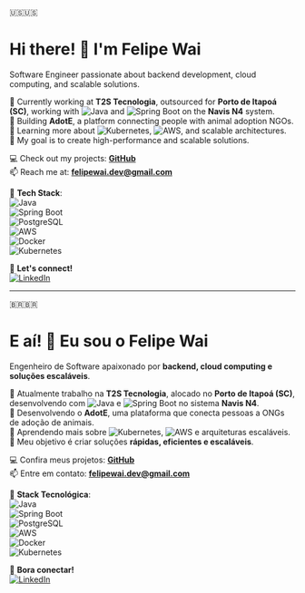 🇺🇸🇺🇸  

# Hi there! 👋 I'm Felipe Wai  

Software Engineer passionate about backend development, cloud computing, and scalable solutions.  

🚢 Currently working at **T2S Tecnologia**, outsourced for **Porto de Itapoá (SC)**, working with ![Java](https://img.shields.io/badge/Java-ED8B00?style=flat&logo=java&logoColor=white) and ![Spring Boot](https://img.shields.io/badge/Spring%20Boot-6DB33F?style=flat&logo=springboot&logoColor=white) on the **Navis N4** system.  
🔭 Building **AdotE**, a platform connecting people with animal adoption NGOs.  
🌱 Learning more about ![Kubernetes](https://img.shields.io/badge/Kubernetes-326CE5?style=flat&logo=kubernetes&logoColor=white), ![AWS](https://img.shields.io/badge/AWS-232F3E?style=flat&logo=amazonaws&logoColor=white), and scalable architectures.  
🎯 My goal is to create high-performance and scalable solutions.  

💻 Check out my projects: **[GitHub](https://github.com/FelipeWai)**  
📫 Reach me at: **felipewai.dev@gmail.com**  

🚀 **Tech Stack**:  
![Java](https://img.shields.io/badge/Java-ED8B00?style=flat&logo=java&logoColor=white)  
![Spring Boot](https://img.shields.io/badge/Spring%20Boot-6DB33F?style=flat&logo=springboot&logoColor=white)  
![PostgreSQL](https://img.shields.io/badge/PostgreSQL-336791?style=flat&logo=postgresql&logoColor=white)  
![AWS](https://img.shields.io/badge/AWS-232F3E?style=flat&logo=amazonaws&logoColor=white)  
![Docker](https://img.shields.io/badge/Docker-2496ED?style=flat&logo=docker&logoColor=white)  
![Kubernetes](https://img.shields.io/badge/Kubernetes-326CE5?style=flat&logo=kubernetes&logoColor=white)  

📲 **Let's connect!**  
[![LinkedIn](https://img.shields.io/badge/LinkedIn-FelipeWai-blue?logo=linkedin)](https://www.linkedin.com/in/felipewai/)  

---

🇧🇷🇧🇷  

# E aí! 👋 Eu sou o Felipe Wai  

Engenheiro de Software apaixonado por **backend, cloud computing e soluções escaláveis**.  

🚢 Atualmente trabalho na **T2S Tecnologia**, alocado no **Porto de Itapoá (SC)**, desenvolvendo com ![Java](https://img.shields.io/badge/Java-ED8B00?style=flat&logo=java&logoColor=white) e ![Spring Boot](https://img.shields.io/badge/Spring%20Boot-6DB33F?style=flat&logo=springboot&logoColor=white) no sistema **Navis N4**.  
🔭 Desenvolvendo o **AdotE**, uma plataforma que conecta pessoas a ONGs de adoção de animais.  
🌱 Aprendendo mais sobre ![Kubernetes](https://img.shields.io/badge/Kubernetes-326CE5?style=flat&logo=kubernetes&logoColor=white), ![AWS](https://img.shields.io/badge/AWS-232F3E?style=flat&logo=amazonaws&logoColor=white) e arquiteturas escaláveis.  
🎯 Meu objetivo é criar soluções **rápidas, eficientes e escaláveis**.  

💻 Confira meus projetos: **[GitHub](https://github.com/FelipeWai)**  
📫 Entre em contato: **felipewai.dev@gmail.com**  

🚀 **Stack Tecnológica**:  
![Java](https://img.shields.io/badge/Java-ED8B00?style=flat&logo=java&logoColor=white)  
![Spring Boot](https://img.shields.io/badge/Spring%20Boot-6DB33F?style=flat&logo=springboot&logoColor=white)  
![PostgreSQL](https://img.shields.io/badge/PostgreSQL-336791?style=flat&logo=postgresql&logoColor=white)  
![AWS](https://img.shields.io/badge/AWS-232F3E?style=flat&logo=amazonaws&logoColor=white)  
![Docker](https://img.shields.io/badge/Docker-2496ED?style=flat&logo=docker&logoColor=white)  
![Kubernetes](https://img.shields.io/badge/Kubernetes-326CE5?style=flat&logo=kubernetes&logoColor=white)  

📲 **Bora conectar!**  
[![LinkedIn](https://img.shields.io/badge/LinkedIn-FelipeWai-blue?logo=linkedin)](https://www.linkedin.com/in/felipewai/)  

